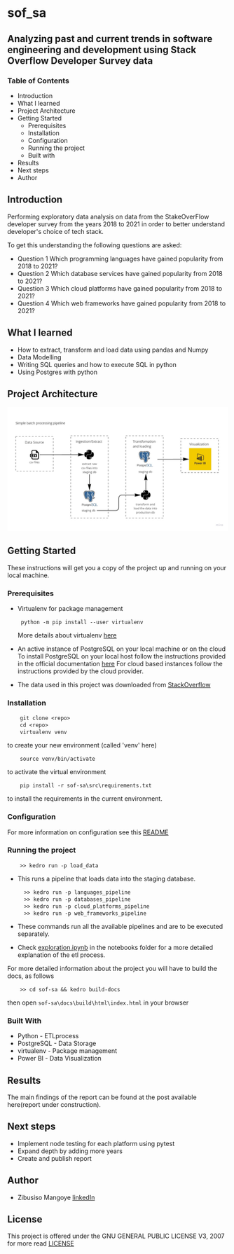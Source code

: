 # sof_sa
## Analyzing past and current trends in software engineering and development using Stack Overflow Developer Survey data

### Table of Contents
- Introduction
- What I learned
- Project Architecture
- Getting Started
    - Prerequisites
    - Installation
    - Configuration
    - Running the project
    - Built with
- Results
- Next steps
- Author 

## Introduction 
Performing exploratory data analysis on data from the StakeOverFlow developer survey from the years 2018 to 2021 in order to better understand developer's choice of tech stack. 

To get this understanding the following questions are asked:
- Question 1 Which programming languages have gained popularity from 2018 to 2021?
- Question 2 Which database services have gained popularity from 2018 to 2021?
- Question 3 Which cloud platforms have gained popularity from 2018 to 2021?
- Question 4 Which web frameworks have gained popularity from 2018 to 2021?

## What I learned 

- How to extract, transform and load data using pandas and Numpy 
- Data Modelling 
- Writing SQL queries and how to execute SQL in python 
- Using Postgres with python

## Project Architecture 
![img](imgs/Batch_Processing_pipeline.jpg)

## Getting Started

These instructions will get you a copy of the project up and running on your local machine.

### Prerequisites

-  Virtualenv for package management

        python -m pip install --user virtualenv
    More details about virtualenv [here](https://virtualenv.pypa.io/en/latest/user_guide.html#introduction)

- An active instance of PostgreSQL on your local machine or on the cloud 
    To install PostgreSQL on your local host follow the instructions provided in the official documentation [here](https://www.postgresql.org/docs/current/tutorial-install.html)
    For cloud based instances follow the instructions provided by the cloud provider.

- The data used in this project was downloaded from [StackOverflow](https://insights.stackoverflow.com/survey)

### Installation

        git clone <repo>
        cd <repo>
        virtualenv venv 
to create your new environment (called 'venv' here)

        source venv/bin/activate 
to activate the virtual environment

        pip install -r sof-sa\src\requirements.txt 
to install the requirements in the current environment.

### Configuration
For more information on configuration see this [README](sof-sa\conf\README.md)

### Running the project

        >> kedro run -p load_data
 
- This runs a pipeline that loads data into the staging database. 

        >> kedro run -p languages_pipeline 
        >> kedro run -p databases_pipeline
        >> kedro run -p cloud_platforms_pipeline
        >> kedro run -p web_frameworks_pipeline
- These commands run all the available pipelines and are to be executed separately.
        
- Check [exploration.ipynb](sof-sa\notebooks\exploration.ipynb) in the notebooks folder for a more detailed explanation of the etl process. 

For more detailed information about the project you will have to build the docs, as follows

        >> cd sof-sa && kedro build-docs
then open `sof-sa\docs\build\html\index.html` in your browser

### Built With

- Python - ETLprocess
- PostgreSQL - Data Storage
- virtualenv - Package management
- Power BI - Data Visualization

## Results

The main findings of the report can be found at the post available here(report under construction).

## Next steps 

- Implement node testing for each platform using pytest
- Expand depth by adding more years
- Create and publish report

## Author 

- Zibusiso Mangoye
    [linkedIn](https://www.linkedin.com/in/zibusiso-n-mangoye/)

## License
This project is offered under the GNU GENERAL PUBLIC LICENSE V3, 2007 for more read [LICENSE](LICENSE) 
